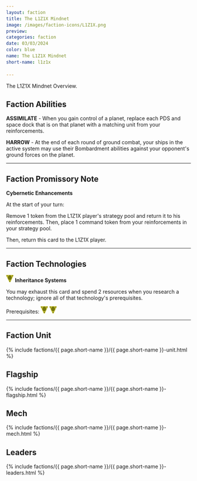 ```yaml
---
layout: faction
title: The L1Z1X Mindnet
image: /images/faction-icons/L1Z1X.png
preview: 
categories: faction
date: 03/03/2024
color: blue
name: The L1Z1X Mindnet
short-name: l1z1x

---
```


The L1Z1X Mindnet Overview.

## Faction Abilities
**ASSIMILATE** - When you gain control of a planet, replace each PDS and space dock that is on that planet with a matching unit from your reinforcements.

**HARROW** - At the end of each round of ground combat, your ships in the active system may use their Bombardment abilities against your opponent's ground forces on the planet.

___

## Faction Promissory Note
**Cybernetic Enhancements** 

At the start of your turn:

Remove 1 token from the L1Z1X player's strategy pool and return it to his reinforcements. Then, place 1 command token from your reinforcements in your strategy pool.

Then, return this card to the L1Z1X player.

___

## Faction Technologies
![](/images/tech-icon/cybernetic.png) **Inheritance Systems**

You may exhaust this card and spend 2 resources when you research a technology; ignore all of that technology's prerequisites.

Prerequisites: ![](/images/tech-icon/cybernetic.png) ![](/images/tech-icon/cybernetic.png)

___

## Faction Unit

 {% include factions/{{ page.short-name }}/{{ page.short-name }}-unit.html %}

## Flagship

 {% include factions/{{ page.short-name }}/{{ page.short-name }}-flagship.html %}

## Mech

 {% include factions/{{ page.short-name }}/{{ page.short-name }}-mech.html %}

## Leaders

 {% include factions/{{ page.short-name }}/{{ page.short-name }}-leaders.html %}